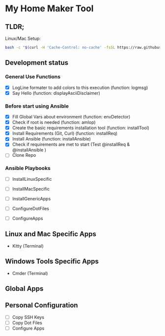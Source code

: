 # My Home Maker Tool

## TLDR; 

Linux/Mac Setup:

```bash
bash -c "$(curl -H 'Cache-Control: no-cache' -fsSL https://raw.githubusercontent.com/daco-tech/myHomeMaker/master/installLinuxMac.sh)"
```

## Development status

### General Use Functions

- [x] LogLine formater to add colors to this execution (function: logmsg)
- [x] Say Hello (function: displayAsciiDisclaimer)

### Before start using Ansible


- [x] Fill Global Vars about environment (function: envDetector)
- [x] Check if root is needed (function: amIop)
- [x] Create the basic requirements installation tool (function: installTool)
- [x] Install Requirements (Git, Curl) (function: installReq)
- [x] Install Ansible (function: installAnsible)
- [x] Check if requirements are met to start (Test @installReq & @installAnsible )
- [ ] Clone Repo

### Ansible Playbooks

- [ ] InstallLinuxSpecific
- [ ] InstallMacSpecific
- [ ] InstallGenericApps
- [ ] ConfigureDotFiles
- [ ] ConfigureApps






## Linux and Mac Specific Apps

- Kitty (Terminal)



## Windows Tools Specific Apps

- Cmder (Terminal)


## Global Apps



## Personal Configuration
- [ ] Copy SSH Keys
- [ ] Copy Dot Files
- [ ] Configure Apps